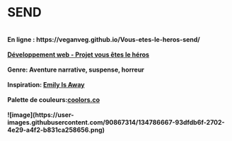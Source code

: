 # SEND
<br>
<strong>En ligne : https://veganveg.github.io/Vous-etes-le-heros-send/<br>
<br>
<a href="https://smnarnold.com/projets/vous-etes-le-heros">Développement web - Projet vous êtes le héros</a><br>
<br>
<strong>Genre</strong>: Aventure narrative, suspense, horreur<br>
<br>
<strong>Inspiration</strong>: <a href="https://fr.wikipedia.org/wiki/Emily_Is_Away">Emily Is Away</a><br>
<br>
<strong>Palette de couleurs</strong>:<a href="https://coolors.co/1c1717-c4c7ca-edeeed-553434-431490">coolors.co</a><br>
<br>
![image](https://user-images.githubusercontent.com/90867314/134786667-93dfdb6f-2702-4e29-a4f2-b831ca258656.png)
